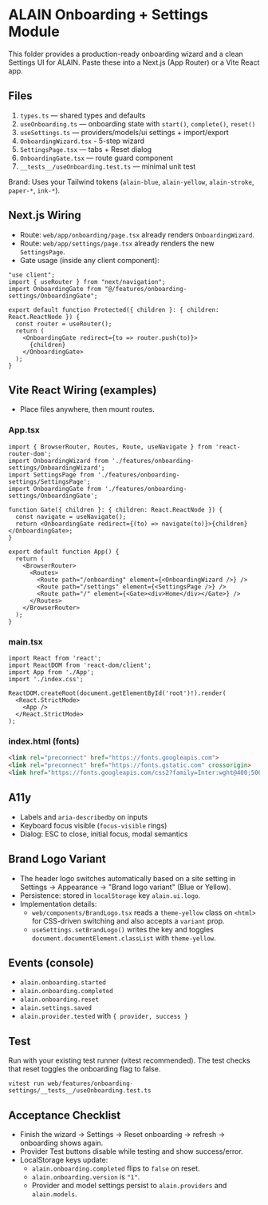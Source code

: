 # ALAIN Onboarding + Settings Module

This folder provides a production-ready onboarding wizard and a clean Settings UI for ALAIN. Paste these into a Next.js (App Router) or a Vite React app.

## Files

1. `types.ts` — shared types and defaults
2. `useOnboarding.ts` — onboarding state with `start()`, `complete()`, `reset()`
3. `useSettings.ts` — providers/models/ui settings + import/export
4. `OnboardingWizard.tsx` - 5-step wizard
5. `SettingsPage.tsx` — tabs + Reset dialog
6. `OnboardingGate.tsx` — route guard component
7. `__tests__/useOnboarding.test.ts` — minimal unit test

Brand: Uses your Tailwind tokens (`alain-blue`, `alain-yellow`, `alain-stroke`, `paper-*`, `ink-*`).

## Next.js Wiring

- Route: `web/app/onboarding/page.tsx` already renders `OnboardingWizard`.
- Route: `web/app/settings/page.tsx` already renders the new `SettingsPage`.
- Gate usage (inside any client component):

```tsx
"use client";
import { useRouter } from "next/navigation";
import OnboardingGate from "@/features/onboarding-settings/OnboardingGate";

export default function Protected({ children }: { children: React.ReactNode }) {
  const router = useRouter();
  return (
    <OnboardingGate redirect={to => router.push(to)}>
      {children}
    </OnboardingGate>
  );
}
```

## Vite React Wiring (examples)

- Place files anywhere, then mount routes.

### App.tsx
```tsx
import { BrowserRouter, Routes, Route, useNavigate } from 'react-router-dom';
import OnboardingWizard from './features/onboarding-settings/OnboardingWizard';
import SettingsPage from './features/onboarding-settings/SettingsPage';
import OnboardingGate from './features/onboarding-settings/OnboardingGate';

function Gate({ children }: { children: React.ReactNode }) {
  const navigate = useNavigate();
  return <OnboardingGate redirect={(to) => navigate(to)}>{children}</OnboardingGate>;
}

export default function App() {
  return (
    <BrowserRouter>
      <Routes>
        <Route path="/onboarding" element={<OnboardingWizard />} />
        <Route path="/settings" element={<SettingsPage />} />
        <Route path="/" element={<Gate><div>Home</div></Gate>} />
      </Routes>
    </BrowserRouter>
  );
}
```

### main.tsx
```tsx
import React from 'react';
import ReactDOM from 'react-dom/client';
import App from './App';
import './index.css';

ReactDOM.createRoot(document.getElementById('root')!).render(
  <React.StrictMode>
    <App />
  </React.StrictMode>
);
```

### index.html (fonts)
```html
<link rel="preconnect" href="https://fonts.googleapis.com">
<link rel="preconnect" href="https://fonts.gstatic.com" crossorigin>
<link href="https://fonts.googleapis.com/css2?family=Inter:wght@400;500;600&family=Montserrat:wght@700&display=swap" rel="stylesheet">
```

## A11y
- Labels and `aria-describedby` on inputs
- Keyboard focus visible (`focus-visible` rings)
- Dialog: ESC to close, initial focus, modal semantics

## Brand Logo Variant
- The header logo switches automatically based on a site setting in Settings → Appearance → "Brand logo variant" (Blue or Yellow).
- Persistence: stored in `localStorage` key `alain.ui.logo`.
- Implementation details:
  - `web/components/BrandLogo.tsx` reads a `theme-yellow` class on `<html>` for CSS-driven switching and also accepts a `variant` prop.
  - `useSettings.setBrandLogo()` writes the key and toggles `document.documentElement.classList` with `theme-yellow`.

## Events (console)
- `alain.onboarding.started`
- `alain.onboarding.completed`
- `alain.onboarding.reset`
- `alain.settings.saved`
- `alain.provider.tested` with `{ provider, success }`

## Test
Run with your existing test runner (vitest recommended). The test checks that reset toggles the onboarding flag to false.

```
vitest run web/features/onboarding-settings/__tests__/useOnboarding.test.ts
```

## Acceptance Checklist
- Finish the wizard → Settings → Reset onboarding → refresh → onboarding shows again.
- Provider Test buttons disable while testing and show success/error.
- LocalStorage keys update:
  - `alain.onboarding.completed` flips to `false` on reset.
  - `alain.onboarding.version` is `"1"`.
  - Provider and model settings persist to `alain.providers` and `alain.models`.
